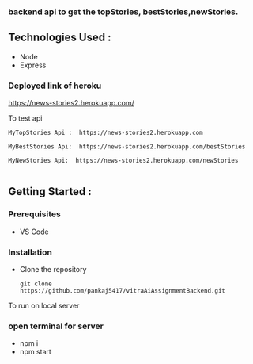 ### backend api to get the topStories, bestStories,newStories.

## Technologies Used :
* Node
* Express
### Deployed link of heroku

 https://news-stories2.herokuapp.com/
 
 To test api
   ``` 
   MyTopStories Api :  https://news-stories2.herokuapp.com
  
   MyBestStories Api:  https://news-stories2.herokuapp.com/bestStories

   MyNewStories Api:  https://news-stories2.herokuapp.com/newStories


   ``` 

## Getting Started :

### Prerequisites 
* VS Code

### Installation 
* Clone the repository
    ``` 
  git clone https://github.com/pankaj5417/vitraAiAssignmentBackend.git
    ```
To run on local server

### open  terminal for server
 * npm i
 * npm start
